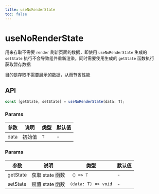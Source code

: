 ```yaml
---
title: useNoRenderState
toc: false
---
```


# useNoRenderState

用来存取不需要 `render` 刷新页面的数据，即使用 `useNoRenderState` 生成的 `setState` 执行不会导致组件重新渲染，同时需要使用生成的 `getState` 函数执行获取暂存数据

目的是存取不需要展示的数据，从而节省性能

<code src="./demo.tsx"></code>

## API

```typescript
const [getState, setState] = useNoRenderState(data: T);
```

### Params

| 参数 | 说明   | 类型  | 默认值 |
| ---- | ------ | ----- | ------ |
| data | 初始值 | `T` | -      |


### Params

| 参数     | 说明            | 类型                  | 默认值 |
| -------- | --------------- | --------------------- | ------ |
| getState | 获取 state 函数 | `（）=> T`          | -      |
| setState | 赋值 state 函数 | `(data: T) => void` | -      |
